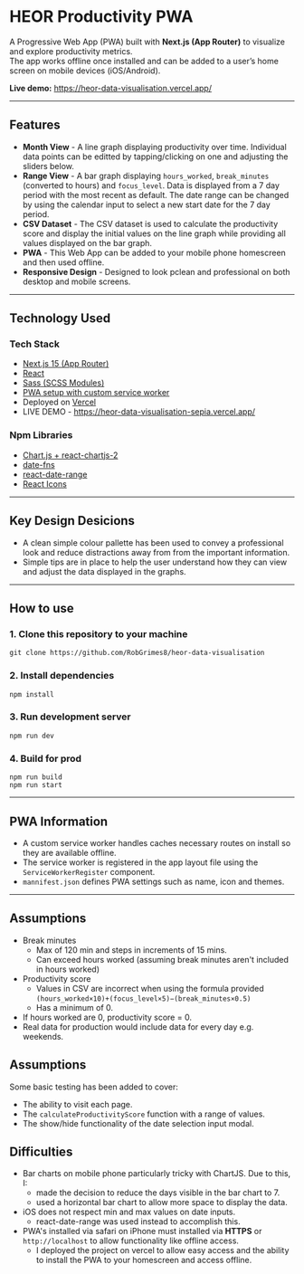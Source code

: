 # HEOR Productivity PWA

A Progressive Web App (PWA) built with **Next.js (App Router)** to visualize and explore productivity metrics.  
The app works offline once installed and can be added to a user’s home screen on mobile devices (iOS/Android).

**Live demo:** https://heor-data-visualisation.vercel.app/

---

## Features

-   **Month View** - A line graph displaying productivity over time. Individual data points can be editted by tapping/clicking on one and adjusting the sliders below.
-   **Range View** - A bar graph displaying `hours_worked`, `break_minutes` (converted to hours) and `focus_level`. Data is displayed from a 7 day period with the most recent as default. The date range can be changed by using the calendar input to select a new start date for the 7 day period.
-   **CSV Dataset** - The CSV dataset is used to calculate the productivity score and display the initial values on the line graph while providing all values displayed on the bar graph.
-   **PWA** - This Web App can be added to your mobile phone homescreen and then used offline.
-   **Responsive Design** - Designed to look pclean and professional on both desktop and mobile screens.

---

## Technology Used

### Tech Stack

-   [Next.js 15 (App Router)](https://nextjs.org/)
-   [React](https://react.dev/)
-   [Sass (SCSS Modules)](https://sass-lang.com/)
-   [PWA setup with custom service worker](https://developer.mozilla.org/en-US/docs/Web/Progressive_web_apps)
-   Deployed on [Vercel](https://vercel.com/)
-   LIVE DEMO - https://heor-data-visualisation-sepia.vercel.app/

### Npm Libraries

-   [Chart.js + react-chartjs-2](https://react-chartjs-2.js.org/)
-   [date-fns](https://date-fns.org/)
-   [react-date-range](https://github.com/hypeserver/react-date-range)
-   [React Icons](https://react-icons.github.io/react-icons/)

---

## Key Design Desicions

-   A clean simple colour pallette has been used to convey a professional look and reduce distractions away from from the important information.
-   Simple tips are in place to help the user understand how they can view and adjust the data displayed in the graphs.

---

## How to use

### 1. Clone this repository to your machine

```
git clone https://github.com/RobGrimes8/heor-data-visualisation
```

### 2. Install dependencies

```
npm install
```

### 3. Run development server

```
npm run dev
```

### 4. Build for prod

```
npm run build
npm run start
```

---

## PWA Information

-   A custom service worker handles caches necessary routes on install so they are available offline.
-   The service worker is registered in the app layout file using the `ServiceWorkerRegister` component.
-   `mannifest.json` defines PWA settings such as name, icon and themes.

---

## Assumptions

-   Break minutes
    -   Max of 120 min and steps in increments of 15 mins.
    -   Can exceed hours worked (assuming break minutes aren't included in hours worked)
-   Productivity score
    -   Values in CSV are incorrect when using the formula provided `(hours_worked×10)+(focus_level×5)−(break_minutes×0.5)`
    -   Has a minimum of 0.
-   If hours worked are 0, productivity score = 0.
-   Real data for production would include data for every day e.g. weekends.

## Assumptions

Some basic testing has been added to cover:

-   The ability to visit each page.
-   The `calculateProductivityScore` function with a range of values.
-   The show/hide functionality of the date selection input modal.

## Difficulties

-   Bar charts on mobile phone particularly tricky with ChartJS. Due to this, I:
    -   made the decision to reduce the days visible in the bar chart to 7.
    -   used a horizontal bar chart to allow more space to display the data.
-   iOS does not respect min and max values on date inputs.
    -   react-date-range was used instead to accomplish this.
-   PWA's installed via safari on iPhone must installed via **HTTPS** or `http://localhost` to allow functionality like offline access.
    -   I deployed the project on vercel to allow easy access and the ability to install the PWA to your homescreen and access offline.

